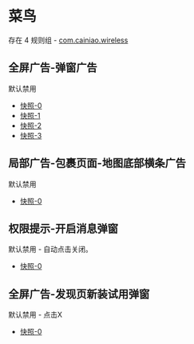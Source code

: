 # 菜鸟

存在 4 规则组 - [com.cainiao.wireless](/src/apps/com.cainiao.wireless.ts)

## 全屏广告-弹窗广告

默认禁用

- [快照-0](https://i.gkd.li/import/14162087)
- [快照-1](https://i.gkd.li/import/14162238)
- [快照-2](https://i.gkd.li/import/13042279)
- [快照-3](https://i.gkd.li/import/13842492)

## 局部广告-包裹页面-地图底部横条广告

默认禁用

- [快照-0](https://i.gkd.li/import/14162159)

## 权限提示-开启消息弹窗

默认禁用 - 自动点击关闭。

- [快照-0](https://i.gkd.li/import/14162211)

## 全屏广告-发现页新装试用弹窗

默认禁用 - 点击X

- [快照-0](https://i.gkd.li/import/14033859)
